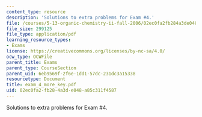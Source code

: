 ```yaml
---
content_type: resource
description: 'Solutions to extra problems for Exam #4.'
file: /courses/5-13-organic-chemistry-ii-fall-2006/02ec0fa2fb284a3de048a85c311f4587_exam_4_more_key.pdf
file_size: 299125
file_type: application/pdf
learning_resource_types:
- Exams
license: https://creativecommons.org/licenses/by-nc-sa/4.0/
ocw_type: OCWFile
parent_title: Exams
parent_type: CourseSection
parent_uid: 6eb9569f-2f6e-1dd1-57dc-231dc3a15338
resourcetype: Document
title: exam_4_more_key.pdf
uid: 02ec0fa2-fb28-4a3d-e048-a85c311f4587
---
```

Solutions to extra problems for Exam #4.